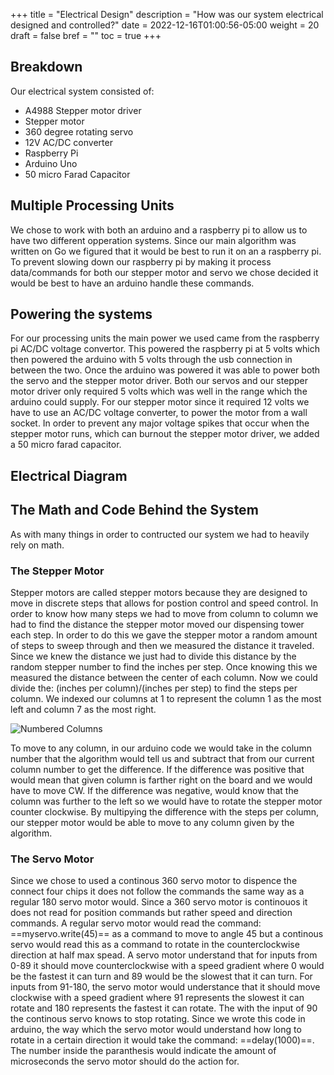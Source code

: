+++
title = "Electrical Design"
description = "How was our system electrical designed and controlled?"
date = 2022-12-16T01:00:56-05:00
weight = 20
draft = false
bref = ""
toc = true
+++
## Breakdown
Our electrical system consisted of: 
* A4988 Stepper motor driver
* Stepper motor
* 360 degree rotating servo
* 12V AC/DC converter 
* Raspberry Pi
* Arduino Uno
* 50 micro Farad Capacitor

## Multiple Processing Units
We chose to work with both an arduino and a raspberry pi to allow us to have two different opperation systems. Since our main algorithm was written on Go we figured that it would be best to run it on an a raspberry pi. To prevent slowing down our raspberry pi by making it process data/commands for both our stepper motor and servo we chose decided it would be best to have an arduino handle these commands. 

## Powering the systems
For our processing units the main power we used came from the raspberry pi AC/DC voltage convertor. This powered the raspberry pi at 5 volts which then powered the arduino with 5 volts through the usb connection in between the two. Once the arduino was powered it was able to power both the servo and the stepper motor driver. Both our servos and our stepper motor driver only required 5 volts which was well in the range which the arduino could supply. For our stepper motor since it required 12 volts we have to use an AC/DC voltage converter, to power the motor from a wall socket. In order to prevent any major voltage spikes that occur when the stepper motor runs, which can burnout the stepper motor driver, we added a 50 micro farad capacitor.

## Electrical Diagram


## The Math and Code Behind the System
As with many things in order to contructed our system we had to heavily rely on math.

### The Stepper Motor
Stepper motors are called stepper motors because they are designed to move in discrete steps that allows for postion control and speed control. In order to know how many steps we had to move from column to column we had to find the distance the stepper motor moved our dispensing tower each step. In order to do this we gave the stepper motor a random amount of steps to sweep through and then we measured the distance it traveled. Since we knew the distance we just had to divide this distance by the random stepper number to find the inches per step. Once knowing this we measured the distance between the center of each column. Now we could divide the: (inches per column)/(inches per step) to find the steps per column. 
We indexed our columns at 1 to represent the column 1 as the most left and column 7 as the most right.

![Numbered Columns](/static/images/numbered_col.png)

To move to any column, in our arduino code we would take in the column number that the algorithm would tell us and subtract that from our current column number to get the difference. If the difference was positive that would mean that given column is farther right on the board and we would have to move CW. If the difference was negative, would know that the column was further to the left so we would have to rotate the stepper motor counter clockwise. By multipying the difference with the steps per column, our stepper motor would be able to move to any column given by the algorithm.

### The Servo Motor
Since we chose to used a continous 360 servo motor to dispence the connect four chips it does not follow the commands the same way as a regular 180 servo motor would. Since a 360 servo motor is continouos it does not read for position commands but rather speed and direction commands. A regular servo motor would read the command: ==myservo.write(45)== as a command to move to angle 45 but a continous servo would read this as a command to rotate in the counterclockwise direction at half max spead.
A servo motor understand that for inputs from 0-89 it should move counterclockwise with a speed gradient where 0 would be the fastest it can turn and 89 would be the slowest that it can turn. For inputs from 91-180, the servo motor would understance that it should move clockwise with a speed gradient where 91 represents the slowest it can rotate and 180 represents the fastest it can rotate. The with the input of 90 the continous servo knows to stop rotating. Since we wrote this code in arduino, the way which the servo motor would understand how long to rotate in a certain direction it would take the command: ==delay(1000)==. The number inside the paranthesis would indicate the amount of microseconds the servo motor should do the action for.